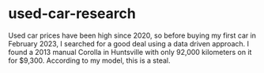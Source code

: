 # used-car-research
Used car prices have been high since 2020, so before buying my first car in February 2023, I searched for a good deal using a data driven approach. I found a 2013 manual Corolla in Huntsville with only 92,000 kilometers on it for $9,300. According to my model, this is a steal.